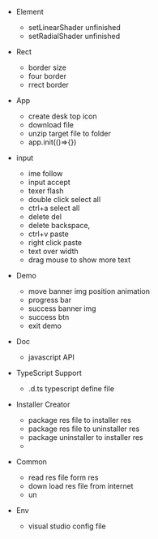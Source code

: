 - Element
  - setLinearShader unfinished
  - setRadialShader unfinished
- Rect
  - border size
  - four border 
  - rrect border
- App 
  - create desk top icon
  - download file
  - unzip target file to folder
  - app.init(()=>{})
- input 
  - ime follow
  - input accept
  - texer flash
  - double click select all
  - ctrl+a select all
  - delete del
  - delete backspace,
  - ctrl+v paste
  - right click paste
  - text over width
  - drag mouse to show more text
- Demo
  - move banner img position animation
  - progress bar
  - success banner img
  - success btn
  - exit demo
- Doc
  - javascript API
- TypeScript Support
  - .d.ts typescript define file
- Installer Creator
  - package res file to installer res
  - package res file to uninstaller res
  - package uninstaller to installer res
  - 
- Common
  - read res file form res
  - down load res file from internet
  - un

- Env
  - visual studio config file